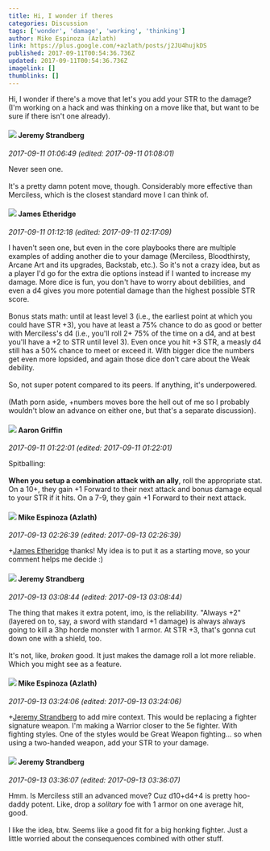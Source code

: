 ```yaml
---
title: Hi, I wonder if theres
categories: Discussion
tags: ['wonder', 'damage', 'working', 'thinking']
author: Mike Espinoza (Azlath)
link: https://plus.google.com/+azlath/posts/j2JU4hujkDS
published: 2017-09-11T00:54:36.736Z
updated: 2017-09-11T00:54:36.736Z
imagelink: []
thumblinks: []
---
```


Hi, I wonder if there&#39;s a move that let&#39;s you add your STR to the damage? (I&#39;m working on a hack and was thinking on a move like that, but want to be sure if there isn&#39;t one already).
<div id='comment z13qtjlhsvjxdfbrv04cgxsbylequhyhl0k'>
  <h4><img src='{{site.baseurl}}//images/avatars/102595580176380683252_photo.jpg'> Jeremy Strandberg</h4>
      <p><cite>2017-09-11 01:06:49 (edited: 2017-09-11 01:08:01)</cite></p>
        <p>Never seen one. <br /><br />It&#39;s a pretty damn potent move, though. Considerably more effective than Merciless, which is the closest standard move I can think of.</p>
</div>
        

<div id='comment z13qtjlhsvjxdfbrv04cgxsbylequhyhl0k'>
  <h4><img src='{{site.baseurl}}//images/avatars/117175341165637840811_photo.jpg'> James Etheridge</h4>
      <p><cite>2017-09-11 01:12:18 (edited: 2017-09-11 02:17:09)</cite></p>
        <p>I haven&#39;t seen one, but even in the core playbooks there are multiple examples of adding another die to your damage (Merciless, Bloodthirsty, Arcane Art and its upgrades, Backstab, etc.). So it&#39;s not a crazy idea, but as a player I&#39;d go for the extra die options instead if I wanted to increase my damage. More dice is fun, you don&#39;t have to worry about debilities, and even a d4 gives you more potential damage than the highest possible STR score. <br /><br />Bonus stats math: until at least level 3 (i.e., the earliest point at which you could have STR +3), you have at least a 75% chance to do as good or better with Merciless&#39;s d4 (i.e., you&#39;ll roll 2+ 75% of the time on a d4, and at best you&#39;ll have a +2 to STR until level 3). Even once you hit +3 STR, a measly d4 still has a 50% chance to meet or exceed it. With bigger dice the numbers get even more lopsided, and again those dice don&#39;t care about the Weak debility.<br /><br />So, not super potent compared to its peers. If anything, it&#39;s underpowered.<br /><br />(Math porn aside, +numbers moves bore the hell out of me so I probably wouldn&#39;t blow an advance on either one, but that&#39;s a separate discussion).</p>
</div>
        

<div id='comment z13qtjlhsvjxdfbrv04cgxsbylequhyhl0k'>
  <h4><img src='{{site.baseurl}}//images/avatars/103667855585775066713_photo.jpg'> Aaron Griffin</h4>
      <p><cite>2017-09-11 01:22:01 (edited: 2017-09-11 01:22:01)</cite></p>
        <p>Spitballing:<br /><br /><b>When you setup a combination attack with an ally</b>, roll the appropriate stat. On a 10+, they gain +1 Forward to their next attack and bonus damage equal to your STR if it hits. On a 7-9, they gain +1 Forward to their next attack.</p>
</div>
        

<div id='comment z13qtjlhsvjxdfbrv04cgxsbylequhyhl0k'>
  <h4><img src='{{site.baseurl}}//images/avatars/106319172858111490165_photo.jpg'> Mike Espinoza (Azlath)</h4>
      <p><cite>2017-09-13 02:26:39 (edited: 2017-09-13 02:26:39)</cite></p>
        <p><span class="proflinkWrapper"><span class="proflinkPrefix">+</span><a class="proflink" href="https://plus.google.com/117175341165637840811" oid="117175341165637840811">James Etheridge</a></span> thanks! My idea is to put it as a starting move, so your comment helps me decide :)</p>
</div>
        

<div id='comment z13qtjlhsvjxdfbrv04cgxsbylequhyhl0k'>
  <h4><img src='{{site.baseurl}}//images/avatars/102595580176380683252_photo.jpg'> Jeremy Strandberg</h4>
      <p><cite>2017-09-13 03:08:44 (edited: 2017-09-13 03:08:44)</cite></p>
        <p>The thing that makes it extra potent, imo, is the reliability. &quot;Always +2&quot; (layered on to, say, a sword with standard +1 damage) is always always going to kill a 3hp horde monster with 1 armor. At STR +3, that&#39;s gonna cut down one with a shield, too. <br /><br />It&#39;s not, like, <i>broken</i> good. It just makes the damage roll a lot more reliable. Which you might see as a feature.</p>
</div>
        

<div id='comment z13qtjlhsvjxdfbrv04cgxsbylequhyhl0k'>
  <h4><img src='{{site.baseurl}}//images/avatars/106319172858111490165_photo.jpg'> Mike Espinoza (Azlath)</h4>
      <p><cite>2017-09-13 03:24:06 (edited: 2017-09-13 03:24:06)</cite></p>
        <p><span class="proflinkWrapper"><span class="proflinkPrefix">+</span><a class="proflink" href="https://plus.google.com/102595580176380683252" oid="102595580176380683252">Jeremy Strandberg</a></span> to add mire context. This would be replacing a fighter signature weapon. I&#39;m making a Warrior closer to the 5e fighter. With fighting styles. One of the styles would be Great Weapon fighting... so when using a two-handed weapon, add your STR to your damage.</p>
</div>
        

<div id='comment z13qtjlhsvjxdfbrv04cgxsbylequhyhl0k'>
  <h4><img src='{{site.baseurl}}//images/avatars/102595580176380683252_photo.jpg'> Jeremy Strandberg</h4>
      <p><cite>2017-09-13 03:36:07 (edited: 2017-09-13 03:36:07)</cite></p>
        <p>Hmm. Is Merciless still an advanced move? Cuz d10+d4+4 is pretty hoo-daddy potent. Like, drop a <i>solitary</i> foe with 1 armor on one average hit, good. <br /><br />I like the idea, btw. Seems like a good fit for a big honking fighter. Just a little worried about the consequences combined with other stuff.</p>
</div>
        